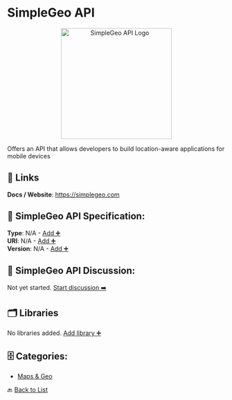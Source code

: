 # SimpleGeo API
<p align="center">
    <img width="256" src="https://raw.githubusercontent.com/apis-list/apis-list/main/apis/simplegeo-api/logo_256x256.png" alt="SimpleGeo API Logo"/>
</p>
Offers an API that allows developers to build location-aware applications for mobile devices

##  🔗 Links
**Docs / Website**: https://simplegeo.com

## 🧬 SimpleGeo API Specification:
**Type**: N/A - [Add ➕](https://github.com/apis-list/apis-list/edit/main/apis.yaml#17709)  
**URI**: N/A - [Add ➕](https://github.com/apis-list/apis-list/edit/main/apis.yaml#17709)  
**Version**: N/A - [Add ➕](https://github.com/apis-list/apis-list/edit/main/apis.yaml#17709)

## 💬 SimpleGeo API Discussion:
Not yet started. [Start discussion ➡️](https://github.com/apis-list/apis-list/discussions/new)

## 🗂️ Libraries

No libraries added. [Add library ➕](https://github.com/apis-list/apis-list/edit/main/apis.yaml#17709)    


## 🗄️ Categories:
- [Maps & Geo](https://github.com/apis-list/apis-list#maps--geo-)

🔙  [Back to List](https://github.com/apis-list/apis-list)
